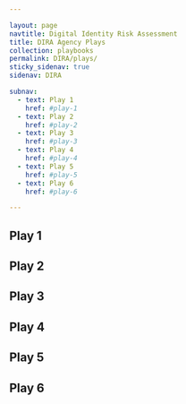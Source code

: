 ```yaml
---

layout: page
navtitle: Digital Identity Risk Assessment
title: DIRA Agency Plays
collection: playbooks
permalink: DIRA/plays/
sticky_sidenav: true
sidenav: DIRA

subnav:
  - text: Play 1
    href: #play-1
  - text: Play 2
    href: #play-2
  - text: Play 3
    href: #play-3
  - text: Play 4
    href: #play-4
  - text: Play 5
    href: #play-5
  - text: Play 6
    href: #play-6

---
```


## Play 1

## Play 2

## Play 3

## Play 4

## Play 5

## Play 6
